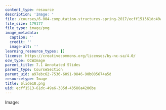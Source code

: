 ```yaml
---
content_type: resource
description: 'Image: '
file: /courses/6-004-computation-structures-spring-2017/ecff151361dc49a6385d43586a4206be_Slide18.png
file_size: 179177
file_type: image/png
image_metadata:
  caption: ''
  credit: ''
  image-alt: ''
learning_resource_types: []
license: https://creativecommons.org/licenses/by-nc-sa/4.0/
ocw_type: OCWImage
parent_title: 7.1 Annotated Slides
parent_type: CourseSection
parent_uid: a97ebc62-7536-6091-9846-90b005674a5d
resourcetype: Image
title: Slide18.png
uid: ecff1513-61dc-49a6-385d-43586a4206be
---
```

Image: 